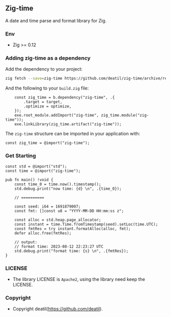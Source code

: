 ## Zig-time 

A date and time parse and format library for Zig.


### Env

 - Zig >= 0.12


### Adding zig-time as a dependency

Add the dependency to your project:

```sh
zig fetch --save=zig-time https://github.com/deatil/zig-time/archive/refs/tags/1.0.7.tar.gz
```

And the following to your `build.zig` file:

```zig
    const zig_time = b.dependency("zig-time", .{
        .target = target,
        .optimize = optimize,
    });
    exe.root_module.addImport("zig-time", zig_time.module("zig-time"));
    exe.linkLibrary(zig_time.artifact("zig-time"));
```

The `zig-time` structure can be imported in your application with:

```zig
const zig_time = @import("zig-time");
```


### Get Starting

~~~zig
const std = @import("std");
const time = @import("zig-time");

pub fn main() !void {
    const time_0 = time.now().timestamp();
    std.debug.print("now time: {d} \n", .{time_0});
    
    // ==========
    
    const seed: i64 = 1691879007;
    const fmt: []const u8 = "YYYY-MM-DD HH:mm:ss z";
    
    const alloc = std.heap.page_allocator;
    const instant = time.Time.fromTimestamp(seed).setLoc(time.UTC);
    const fmtRes = try instant.formatAlloc(alloc, fmt);
    defer alloc.free(fmtRes);
    
    // output: 
    // format time: 2023-08-12 22:23:27 UTC
    std.debug.print("format time: {s} \n", .{fmtRes});
}
~~~


### LICENSE

*  The library LICENSE is `Apache2`, using the library need keep the LICENSE.


### Copyright

*  Copyright deatil(https://github.com/deatil).
